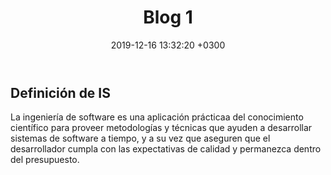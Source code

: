 ﻿---
layout: post
title: Blog 1
date: 2019-12-16 13:32:20 +0300
description: Blog 1. # Add post description (optional)
img: post/post1.jpg # Add image post (optional)
fig-caption: # Add figcaption (optional)
tags: [clases, blog]
---

## Definición de IS

La ingeniería de software es una aplicación prácticaa del conocimiento científico para proveer metodologías y técnicas que ayuden a desarrollar sistemas de software a tiempo, y a su vez que aseguren que el desarrollador cumpla con las expectativas de calidad y permanezca dentro del presupuesto.
